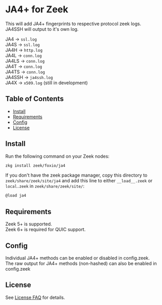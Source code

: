 # JA4+ for Zeek <!-- omit from toc -->

This will add JA4+ fingerprints to respective protocol zeek logs.  
JA4SSH will output to it's own log.  

JA4 &rarr; `ssl.log`  
JA4S &rarr; `ssl.log`  
JA4H &rarr; `http.log`  
JA4L &rarr; `conn.log`  
JA4LS &rarr; `conn.log`  
JA4T &rarr; `conn.log`  
JA4TS &rarr; `conn.log`  
JA4SSH &rarr; `ja4ssh.log`  
JA4X &rarr; `x509.log` (still in development)  


## Table of Contents <!-- omit from toc -->

- [Install](#install)
- [Requirements](#requirements)
- [Config](#config)
- [License](#license)

## Install

Run the following command on your Zeek nodes:

```sh
zkg install zeek/foxio/ja4
```

If you don't have the zeek package manager, copy this directory to `zeek/share/zeek/site/ja4` and add this line to either `__load__.zeek` or `local.zeek` in `zeek/share/zeek/site/`:

```txt
@load ja4
```

## Requirements

Zeek 5+ is supported.  
Zeek 6+ is required for QUIC support.  

## Config

Individual JA4+ methods can be enabled or disabled in config.zeek.  
The raw output for JA4+ methods (non-hashed) can also be enabled in config.zeek

## License

See [License FAQ](https://github.com/FoxIO-LLC/ja4/blob/main/License%20FAQ.md) for details.
